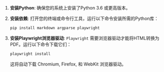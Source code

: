 1.  **安装Python**: 确保您的系统上安装了Python 3.6 或更高版本。

2.  **安装依赖**: 打开您的终端或命令行工具，运行以下命令安装所需的Python库：

    ```bash
    pip install markdown argparse playwright
    ```

3.  **安装Playwright浏览器驱动**: `Playwright` 需要浏览器驱动才能将HTML转换为PDF。运行以下命令下载它们：

    ```bash
    playwright install
    ```
    这将自动下载 Chromium, Firefox, 和 WebKit 浏览器驱动。
